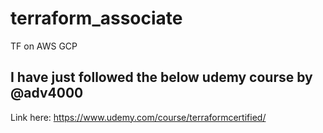 # terraform_associate
TF on AWS GCP 

## I have just followed the below udemy course by @adv4000

Link here: https://www.udemy.com/course/terraformcertified/ 
